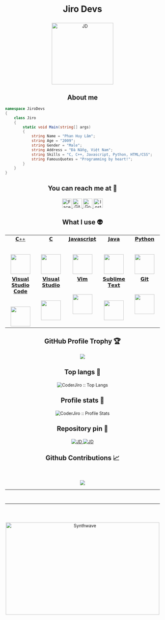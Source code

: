 # <p align="center">Jiro Devs</p>

<p align="center">
	<a href="https://github.com/JiroDevs">
	<img src="https://i.pinimg.com/564x/bd/9d/9c/bd9d9c8ecfd85af9be562c7b34ec73ca.jpg" width = "200" alt="JD">
	</a>
</p>

<h2 align="center">About me</h2>

```C#
namespace JiroDevs
{
    class Jiro
    {
        static void Main(string[] args)
        {
            string Name = "Phan Huy Lâm";
            string Age = "2009";
            string Gender = "Male";
            string Address = "Đà Nẵng, Việt Nam";
            string Skills = "C, C++, Javascript, Python, HTML/CSS";
            string FamousQuotes = "Programming by heart!";
        }
    }
}
```

## <p align="center">You can reach me at 🌹</p>

<p align="center">
  <a href="https://www.facebook.com/profile.php?id=100077245339812">
    <img src="https://www.vectorlogo.zone/logos/facebook/facebook-official.svg" alt="Facebook" height="30" width="30">
  </a>
	
  <a href="https://github.com/JiroDevs">
    <img src="https://www.vectorlogo.zone/logos/github/github-tile.svg" alt="Github" height="30" width="30">
  </a>
  
  <a href="mailto:huylam39.09@gmail.com">
    <img src="https://www.vectorlogo.zone/logos/google/google-icon.svg" alt="Google" height="30" width="30">
  </a>
	
  <a href="https://www.instagram.com/ljiro09/">
    <img src="https://www.vectorlogo.zone/logos/instagram/instagram-icon.svg" alt="Instagram" height="30" width="30">
  </a>
  
## <p align="center">What I use :alien:</p>

<table align="center">
  <tbody>
    <tr valign="top">
      <td width="20%" align="center">
	<a href="https://devdocs.io/cpp/">
		<span>𝗖++</span><br><br><br>
		<img height="64px" src="https://cdn.worldvectorlogo.com/logos/c.svg">
	 </a>
      </td>
      <td width="20%" align="center">
	 <a href="https://devdocs.io/c/">
		<span>𝗖</span><br><br><br>
		<img height="64px" src="https://cdn.svgporn.com/logos/c.svg">
	 </a>
      </td>
      <td width="20%" align="center">
	<a href="https://www.w3schools.com/js/js_htmldom_document.asp">
		<span>𝗝𝗮𝘃𝗮𝘀𝗰𝗿𝗶𝗽𝘁</span><br><br><br>
		<img height="64px" src="https://cdn.svgporn.com/logos/javascript.svg">
	 </a>
      </td>
	<td width="20%" align="center">
		<a href="https://docs.oracle.com/en/java/">
        <span>𝗝𝗮𝘃𝗮</span><br><br><br>
        <img height="64px" src="https://cdn.svgporn.com/logos/java.svg">
		</a>
      </td>
      <td width="20%" align="center">
	      <a href="https://docs.python.org/3/">
        <span>𝗣𝘆𝘁𝗵𝗼𝗻</span><br><br><br>
        <img height="64px" src="https://cdn.svgporn.com/logos/python.svg">
	      </a>
      </td>
    </tr>
    <tr valign="top">
	<td width="20%" align="center">
		<a href="https://code.visualstudio.com/docs">
        <span>𝗩𝗶𝘀𝘂𝗮𝗹 𝗦𝘁𝘂𝗱𝗶𝗼 𝗖𝗼𝗱𝗲</span><br><br><br>
        <img height="64px" src="https://cdn.worldvectorlogo.com/logos/visual-studio-code-1.svg">
		</a>
      </td>
	<td width="20%" align="center">
		<a href="https://docs.microsoft.com/visualstudio/ide/?view=vs-2019">
        <span>𝗩𝗶𝘀𝘂𝗮𝗹 𝗦𝘁𝘂𝗱𝗶𝗼</span><br><br><br>
        <img height="64px" src="https://cdn.worldvectorlogo.com/logos/visual-studio-2013.svg">
		</a>
      </td>
      <td width="20%" align="center">
	      <a href="https://www.vim.org/">
        <span>𝗩𝗶𝗺</span><br><br><br>
        <img height="64px" src="https://upload.wikimedia.org/wikipedia/commons/thumb/9/9f/Vimlogo.svg/1022px-Vimlogo.svg.png">
	      </a>
      </td>
	    <td width="20%" align="center">
	<a href="https://www.sublimetext.com/docs/">
		<span>𝗦𝘂𝗯𝗹𝗶𝗺𝗲 𝗧𝗲𝘅𝘁</span><br><br><br>
		<img height="64px" src="https://www.sublimehq.com/images/sublime_text.png">
	</a>
      </td>
      <td width="20%" align="center">
	      <a href="https://git-scm.com/doc">
        <span>𝗚𝗶𝘁</span><br><br><br>
        <img height="64px" src="https://cdn.svgporn.com/logos/git-icon.svg">
	      </a>
      </td>
    </tr>
  </tbody>
</table>

## <p align="center">GitHub Profile Trophy 🏆</p>

<p align='center'>
<img src="https://github-profile-trophy.vercel.app/?username=CoderJiro&theme=tokyonight&row=2&column=4">
</p>

## <p align="center">Top langs :tongue:</p>

<p align="center"><img src="https://github-readme-stats.vercel.app/api/top-langs/?username=CoderJiro&langs_count=10&theme=tokyonight&layout=compact" alt="CoderJiro :: Top Langs" /></p>

## <p align="center">Profile stats :musical_keyboard:</p>

<p align="center"><img src="https://github-readme-stats.vercel.app/api?username=CoderJiro&show_icons=true&theme=tokyonight" alt="CoderJiro :: Profile Stats" /></p>

## <p align="center">Repository pin 📌</p>

<p align="center">	
<a href="https://github.com/CoderJiro/baucuatomcaV1">
	<img src="https://github-readme-stats.vercel.app/api/pin/?username=CoderJiro&repo=baucuatomcaV1&theme=tokyonight" alt="JD" />
</a>

<a href="https://github.com/CoderJiro/CoderJiro">
	<img src="https://github-readme-stats.vercel.app/api/pin/?username=CoderJiro&repo=CoderJiro&theme=tokyonight" alt="JD" />
</a>
</p>

## <p align="center">Github Contributions 📈</p>
<br>
<p align='center'>
<img src="https://activity-graph.herokuapp.com/graph?username=CoderJiro&theme=react-dark&hide_border=true">
<p>

<hr>
<br>

<hr>
<br>

##

<p align="center"><img src="https://thumbs.gfycat.com/GoodnaturedFondGaur-size_restricted.gif" alt="Synthwave" height="300" width="500"></p>
